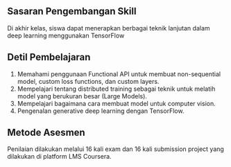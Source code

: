 ## Sasaran Pengembangan Skill
Di akhir kelas, siswa dapat menerapkan berbagai teknik lanjutan dalam deep learning menggunakan TensorFlow
  
## Detil Pembelajaran
1. Memahami penggunaan Functional API untuk membuat non-sequential model, custom loss functions, dan custom layers.
2. Mempelajari tentang distributed training sebagai teknik untuk melatih model yang berukuran besar (Large Models).
3. Mempelajari bagaimana cara membuat model untuk computer vision.
4. Pengenalan generative deep learning dengan TensorFlow.
  
## Metode Asesmen
Penilaian dilakukan melalui 16 kali exam dan 16 kali submission project yang dilakukan di platform LMS Coursera.
